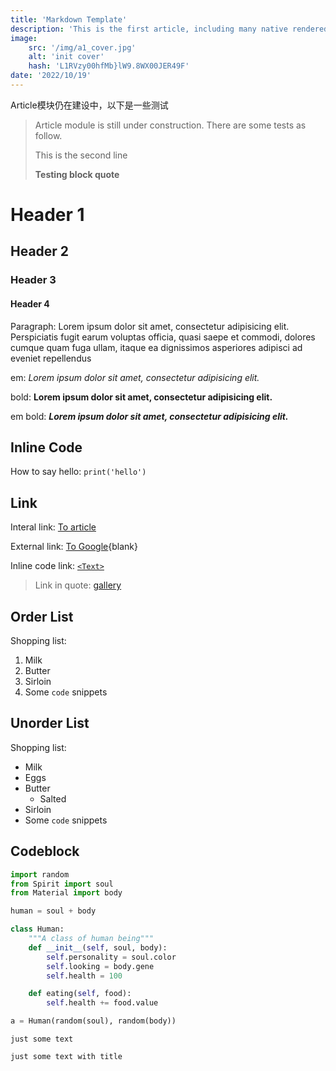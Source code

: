 ```yaml
---
title: 'Markdown Template'
description: 'This is the first article, including many native rendered markdown elements'
image: 
    src: '/img/a1_cover.jpg'
    alt: 'init cover'
    hash: 'L1RVzy00hfMb}lW9.8WX00JER49F'
date: '2022/10/19'
---
```


Article模块仍在建设中，以下是一些测试


> Article module is still under construction. There are some tests as follow.
> 
> This is the second line
> 
> **Testing block quote**

<!--more-->

# Header 1
## Header 2
### Header 3
#### Header 4

Paragraph: Lorem ipsum dolor sit amet, consectetur adipisicing elit.
Perspiciatis fugit earum voluptas officia, quasi saepe et commodi,
dolores cumque quam fuga ullam, itaque ea dignissimos asperiores
adipisci ad eveniet repellendus

em: *Lorem ipsum dolor sit amet, consectetur adipisicing elit.*

bold: **Lorem ipsum dolor sit amet, consectetur adipisicing elit.**

em bold: ***Lorem ipsum dolor sit amet, consectetur adipisicing elit.***

## Inline Code

How to say hello: `print('hello')`

## Link

Interal link: [To article](/article)

External link: [To Google](https://www.google.com){blank}

Inline code link: [`<Text>`](/components)

> Link in quote: [gallery](/gallery)

## Order List

Shopping list:

1. Milk
2. Butter
3. Sirloin
4. Some `code` snippets

## Unorder List

Shopping list:

- Milk
- Eggs
- Butter
  - Salted
- Sirloin
- Some `code` snippets

## Codeblock

```python [creature/human.py] {1, 2-3}
import random
from Spirit import soul
from Material import body

human = soul + body

class Human:
    """A class of human being"""
    def __init__(self, soul, body):
        self.personality = soul.color
        self.looking = body.gene
        self.health = 100

    def eating(self, food):
        self.health += food.value

a = Human(random(soul), random(body))
```

```
just some text
```

``` [title]
just some text with title
```
